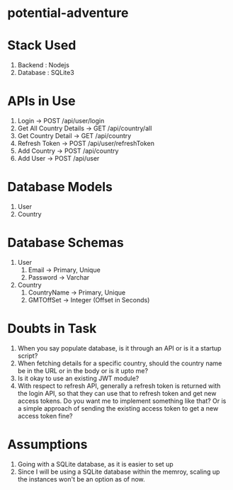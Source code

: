 # potential-adventure

# Stack Used
1. Backend : Nodejs
2. Database : SQLite3

# APIs in Use
1. Login -> POST /api/user/login 
2. Get All Country Details -> GET /api/country/all
3. Get Country Detail -> GET /api/country
4. Refresh Token -> POST /api/user/refreshToken
5. Add Country -> POST /api/country
6. Add User -> POST /api/user

# Database Models
1. User
2. Country

# Database Schemas
1. User
    1. Email -> Primary, Unique
    2. Password -> Varchar
2. Country
    1. CountryName -> Primary, Unique
    2. GMTOffSet -> Integer (Offset in Seconds)
    
    
# Doubts in Task
1. When you say populate database, is it through an API or is it a startup script?
2. When fetching details for a specific country, should the country name be in the URL or in the body or is it upto me?
3. Is it okay to use an existing JWT module?
4. With respect to refresh API, generally a refresh token is returned with the login API, so that they can use that to refresh token and get new access tokens. Do you want me to implement something like that? Or is a simple approach of sending the existing access token to get a new access token fine? 

# Assumptions
1. Going with a SQLite database, as it is easier to set up
2. Since I will be using a SQLite database within the memroy, scaling up the instances won't be an option as of now.